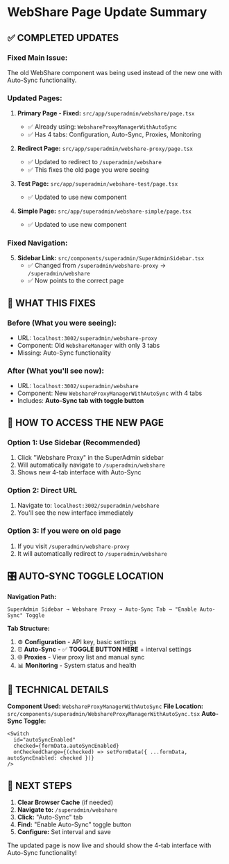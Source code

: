 # WebShare Page Update Summary

## ✅ COMPLETED UPDATES

### **Fixed Main Issue:**
The old WebShare component was being used instead of the new one with Auto-Sync functionality.

### **Updated Pages:**

1. **Primary Page - Fixed:** `src/app/superadmin/webshare/page.tsx`
   - ✅ Already using: `WebshareProxyManagerWithAutoSync`
   - ✅ Has 4 tabs: Configuration, Auto-Sync, Proxies, Monitoring

2. **Redirect Page:** `src/app/superadmin/webshare-proxy/page.tsx`
   - ✅ Updated to redirect to `/superadmin/webshare`
   - ✅ This fixes the old page you were seeing

3. **Test Page:** `src/app/superadmin/webshare-test/page.tsx`
   - ✅ Updated to use new component

4. **Simple Page:** `src/app/superadmin/webshare-simple/page.tsx`
   - ✅ Updated to use new component

### **Fixed Navigation:**

5. **Sidebar Link:** `src/components/superadmin/SuperAdminSidebar.tsx`
   - ✅ Changed from `/superadmin/webshare-proxy` → `/superadmin/webshare`
   - ✅ Now points to the correct page

## 🎯 WHAT THIS FIXES

### **Before (What you were seeing):**
- URL: `localhost:3002/superadmin/webshare-proxy`
- Component: Old `WebshareManager` with only 3 tabs
- Missing: Auto-Sync functionality

### **After (What you'll see now):**
- URL: `localhost:3002/superadmin/webshare`
- Component: New `WebshareProxyManagerWithAutoSync` with 4 tabs
- Includes: **Auto-Sync tab with toggle button**

## 🔄 HOW TO ACCESS THE NEW PAGE

### **Option 1: Use Sidebar (Recommended)**
1. Click "Webshare Proxy" in the SuperAdmin sidebar
2. Will automatically navigate to `/superadmin/webshare`
3. Shows new 4-tab interface with Auto-Sync

### **Option 2: Direct URL**
1. Navigate to: `localhost:3002/superadmin/webshare`
2. You'll see the new interface immediately

### **Option 3: If you were on old page**
1. If you visit `/superadmin/webshare-proxy`
2. It will automatically redirect to `/superadmin/webshare`

## 🎛️ AUTO-SYNC TOGGLE LOCATION

**Navigation Path:**
```
SuperAdmin Sidebar → Webshare Proxy → Auto-Sync Tab → "Enable Auto-Sync" Toggle
```

**Tab Structure:**
1. ⚙️ **Configuration** - API key, basic settings
2. ⏰ **Auto-Sync** - ✅ **TOGGLE BUTTON HERE** + interval settings
3. 🌐 **Proxies** - View proxy list and manual sync
4. 📊 **Monitoring** - System status and health

## 🔧 TECHNICAL DETAILS

**Component Used:** `WebshareProxyManagerWithAutoSync`
**File Location:** `src/components/superadmin/WebshareProxyManagerWithAutoSync.tsx`
**Auto-Sync Toggle:** 
```tsx
<Switch
  id="autoSyncEnabled"
  checked={formData.autoSyncEnabled}
  onCheckedChange={(checked) => setFormData({ ...formData, autoSyncEnabled: checked })}
/>
```

## 🚀 NEXT STEPS

1. **Clear Browser Cache** (if needed)
2. **Navigate to:** `/superadmin/webshare` 
3. **Click:** "Auto-Sync" tab
4. **Find:** "Enable Auto-Sync" toggle button
5. **Configure:** Set interval and save

The updated page is now live and should show the 4-tab interface with Auto-Sync functionality!
